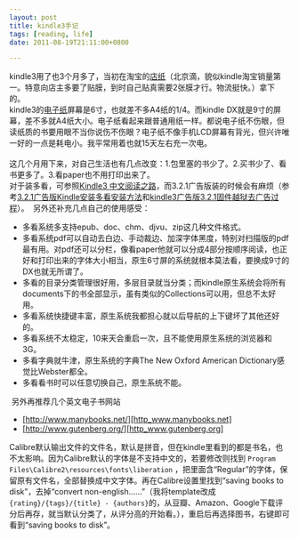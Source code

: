 ```yaml
---
layout: post
title: kindle3手记
tags: [reading, life]
date: 2011-08-19T21:11:00+0800

---
```


kindle3用了也3个月多了，当初在淘宝的[店纸][Link 1]（北京滴，貌似kindle淘宝销量第一。特意向店主多要了贴膜，到时自己贴真需要2张膜才行。物流挺快。）拿下的。  
kindle3的[电子纸][Link 2]屏幕是6寸，也就差不多A4纸的1/4。而kindle DX就是9寸的屏幕，差不多就A4纸大小。电子纸看起来跟普通用纸一样。都说电子纸不伤眼，但读纸质的书要用眼不当你说伤不伤眼？电子纸不像手机LCD屏幕有背光，但兴许唯一好的一点是耗电小。我平常用着也就15天左右充一次电。   
   
这几个月用下来，对自己生活也有几点改变：1.包里塞的书少了。2.买书少了、看书更多了。3.看paper也不用打印出来了。  
对于装多看，可参照[Kindle3 中文阅读之路][Kindle3]，而3.2.1广告版装的时候会有麻烦（参考[3.2.1广告版Kindle安装多看安装方法][3.2.1_Kindle]和[kindle3广告版3.2.1固件越狱去广告过程][kindle3_3.2.1]）。  另外还补充几点自己的使用感受：

- 多看系统多支持epub、doc、chm、djvu、zip这几种文件格式。
- 多看系统pdf可以自动去白边、手动裁边、加深字体黑度，特别对扫描版的pdf最有用。对pdf还可以分栏，像看paper他就可以分成4部分按顺序阅读，也正好和打印出来的字体大小相当，原生6寸屏的系统就根本莫法看，要换成9寸的DX也就无所谓了。
- 多看的目录分类管理很好用，多层目录就当分类；而kindle原生系统会将所有documents下的书全部显示，虽有类似的Collections可以用，但总不太好用。 
- 多看系统快捷键丰富，原生系统我都担心就以后导航的上下键坏了其他还好的。
- 多看系统不太稳定，10来天会重启一次，且不能使用原生系统的浏览器和3G。 
- 多看字典就牛津，原生系统的字典The New Oxford American Dictionary感觉比Webster都全。
- 多看看书时可以任意切换自己，原生系统不能。 
  
 另外再推荐几个英文电子书网站 

 *  [http://www.manybooks.net/][http_www.manybooks.net] 
 *  [http://www.gutenberg.org/][http_www.gutenberg.org]

  
Calibre默认输出文件的文件名，默认是拼音，但在kindle里看到的都是书名，也不太影响。因为Calibre默认的字体是不支持中文的，若要修改则找到 `Program Files\Calibre2\resources\fonts\liberation` ，把里面含“Regular”的字体，保留原有文件名，全部替换成中文字体。再在Calibre设置里找到“saving books to disk”，去掉“convert non-english……”（我将template改成`{rating}/{tags}/{title} - {authors}`的，从豆瓣、Amazon、Google下载评分后再存，就当默认分类了，从评分高的开始看。），重启后再选择图书，右键即可看到“saving books to disk”。 


[Link 1]: http://item.taobao.com/item.htm?id=7655400288
[Link 2]: http://zh.wikipedia.org/wiki/%E7%94%B5%E5%AD%90%E7%BA%B8
[Kindle3]: http://irising.me/2011/04/888/
[3.2.1_Kindle]: http://www.duokan.com/forum/thread-18362-1-1.html
[kindle3_3.2.1]: http://soloshaw.wordpress.com/2011/06/12/kindle3%E5%B9%BF%E5%91%8A%E7%89%883-2-1%E5%9B%BA%E4%BB%B6%E8%B6%8A%E7%8B%B1%E5%8E%BB%E5%B9%BF%E5%91%8A%E8%BF%87%E7%A8%8B/
[http_www.manybooks.net]: http://www.manybooks.net/
[http_www.gutenberg.org]: http://www.gutenberg.org/wiki/Main_Page